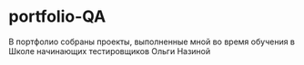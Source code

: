 # portfolio-QA
В портфолио собраны проекты, выполненные мной во время обучения в Школе начинающих тестировщиков Ольги Назиной
